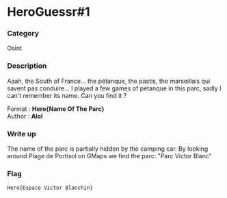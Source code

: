 # HeroGuessr#1

### Category

Osint

### Description

Aaah, the South of France... the pétanque, the pastis, the marseillais qui savent pas conduire... 
I played a few games of pétanque in this parc, sadly I can't remember its name. Can you find it ? 

Format : **Hero{Name Of The Parc}**<br>
Author : **Alol**

### Write up

The name of the parc is partially hidden by the camping car.
By looking around Plage de Portisol on GMaps we find the parc: "Parc Victor Blanc"

### Flag

`Hero{Espace Victor Blanchin}`
